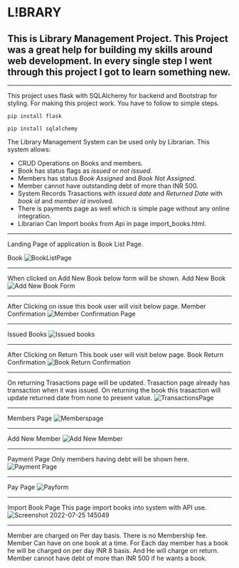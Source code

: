 # L!BRARY
This is Library Management Project.
This Project was a great help for building my skills around web development. 
In every single step I went through this project I got to learn something new.
---
___
This project uses flask with SQLAlchemy for backend and Bootstrap for styling.
For making this project work. You have to follow to simple steps.

```
pip install flask

pip install sqlalchemy
```
The Library Management System can be used only by Librarian. This system allows:
* CRUD Operations on Books and members.
* Book has status flags as _issued_ or _not issued_.
* Members has status _Book Assigned_ and _Book Not Assigned_.
* Member cannot have outstanding debt of more than INR 500.
* System Records Trasactions with _issued date_ and _Returned Date_ with _book id_ and _member id_ involved.
* There is payments page as well which is simple page without any online integration.
* Librarian Can Import books from Api in page import_books.html.
___
Landing Page of application is Book List Page.

Book
![BookListPage](https://user-images.githubusercontent.com/108964197/180740596-c75575f0-b231-4ad4-8f9e-de98d06de949.png)

___
When clicked on Add New Book below form will be shown.
Add New Book
![Add New Book Form](https://user-images.githubusercontent.com/108964197/180740667-6fb6c421-272c-4641-a3e1-c7f873387a25.png)

___
After Clicking on issue this book user will visit below page.
Member Confirmation
![Member Confirmation Page](https://user-images.githubusercontent.com/108964197/180740853-c88d86a8-3b2c-48be-8952-a424d4105196.png)
___
Issued Books
![Issued books](https://user-images.githubusercontent.com/108964197/180740935-83b1c9d5-1b12-4b1f-9f7e-37f8091184a7.png)
___
After Clicking on Return This book user will visit below page.
Book Return Confirmation
![Book Return Confirmation](https://user-images.githubusercontent.com/108964197/180741011-b15dab9f-6cb3-497c-8f04-40881a3054a0.png)
___
On returning Trasactions page will be updated.
Trasaction page already has transaction when it was issued. On returning the book this trasaction will update returned date from none to present value.
![TransactionsPage](https://user-images.githubusercontent.com/108964197/180897478-fe9779d4-bdce-4782-adf3-40bfeeced660.png)

___
Members Page
![Memberspage](https://user-images.githubusercontent.com/108964197/180741136-6e8fc51e-c477-4aca-8673-0010df26c3da.png)

___
Add New Member
![Add New Member](https://user-images.githubusercontent.com/108964197/180741195-da0d2fca-2d82-47f6-be89-1ed006b4349a.png)

___
Payment Page
Only members having debt will be shown here.
![Payment Page](https://user-images.githubusercontent.com/108964197/180741259-4f2d531c-a967-4c91-be69-63c3aa62347e.png)
___
Pay Page
![Payform](https://user-images.githubusercontent.com/108964197/180741759-8a43cec7-a8ed-4522-b293-f1d0c957d603.png)

___
Import Book Page
This page import books into system with API use.
![Screenshot 2022-07-25 145049](https://user-images.githubusercontent.com/108964197/180743086-9c65a85d-79fc-493a-b270-1fc19fc40333.png)

___

Member are charged on Per day basis. There is no Membership fee.
Member Can have on one book at a time.
For Each day member has a book he will be charged on per day INR 8 basis.
And He will charge on return. Member cannot have debt of more than INR 500 if he wants a book.




